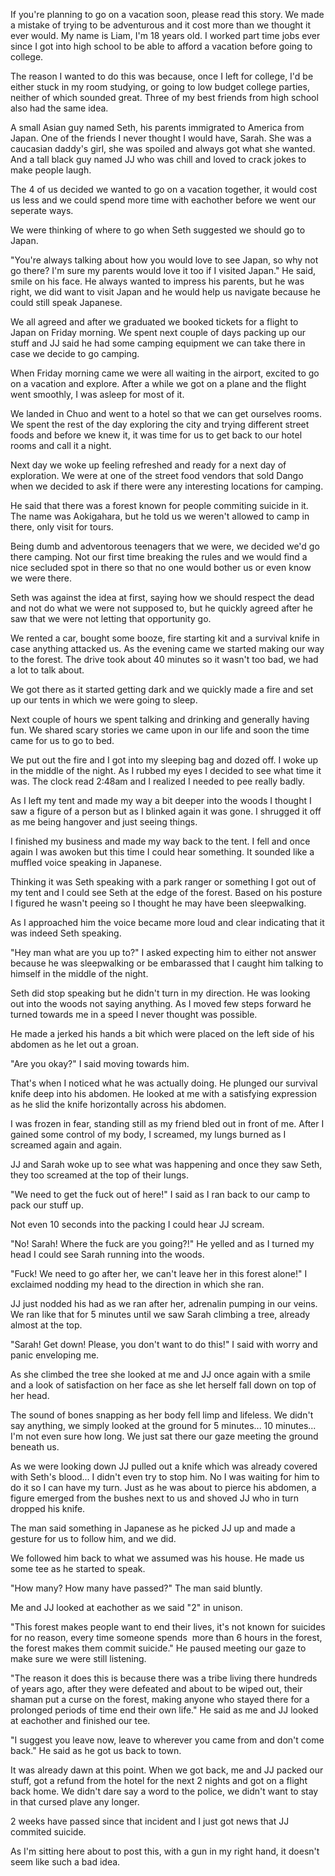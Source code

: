If you're planning to go on a vacation soon, please read this story. We made a mistake of trying to be adventurous and it cost more than we thought it ever would. My name is Liam, I'm 18 years old. I worked part time jobs ever since I got into high school to be able to afford a vacation before going to college. 

The reason I wanted to do this was because, once I left for college, I'd be either stuck in my room studying, or going to low budget college parties, neither of which sounded great. Three of my best friends from high school also had the same idea. 

A small Asian guy named Seth, his parents immigrated to America from Japan.
One of the friends I never thought I would have, Sarah. She was a caucasian daddy's girl, she was spoiled and always got what she wanted.
And a tall black guy named JJ who was chill and loved to crack jokes to make people laugh. 

The 4 of us decided we wanted to go on a vacation together, it would cost us less and we could spend more time with eachother before we went our seperate ways. 

We were thinking of where to go when Seth suggested we should go to Japan. 

"You're always talking about how you would love to see Japan, so why not go there? I'm sure my parents would love it too if I visited Japan." He said, smile on his face. He always wanted to impress his parents, but he was right, we did want to visit Japan and he would help us navigate because he could still speak Japanese. 

We all agreed and after we graduated we booked tickets for a flight to Japan on Friday morning. We spent next couple of days packing up our stuff and JJ said he had some camping equipment we can take there in case we decide to go camping. 

When Friday morning came we were all waiting in the airport, excited to go on a vacation and explore. After a while we got on a plane and the flight went smoothly, I was asleep for most of it. 

We landed in Chuo and went to a hotel so that we can get ourselves rooms. We spent the rest of the day exploring the city and trying different street foods and before we knew it, it was time for us to get back to our hotel rooms and call it a night. 

Next day we woke up feeling refreshed and ready for a next day of exploration. We were at one of the street food vendors that sold Dango when we decided to ask if there were any interesting locations for camping. 

He said that there was a forest known for people commiting suicide in it. The name was Aokigahara, but he told us we weren't allowed to camp in there, only visit for tours. 

Being dumb and adventorous teenagers that we were, we decided we'd go there camping. Not our first time breaking the rules and we would find a nice secluded spot in there so that no one would bother us or even know we were there. 

Seth was against the idea at first, saying how we should respect the dead and not do what we were not supposed to, but he quickly agreed after he saw that we were not letting that opportunity go. 

We rented a car, bought some booze, fire starting kit and a survival knife in case anything attacked us. As the evening came we started making our way to the forest. The drive took about 40 minutes so it wasn't too bad, we had a lot to talk about. 

We got there as it started getting dark and we quickly made a fire and set up our tents in which we were going to sleep. 

Next couple of hours we spent talking and drinking and generally having fun. We shared scary stories we came upon in our life and soon the time came for us to go to bed. 

We put out the fire and I got into my sleeping bag and dozed off. I woke up in the middle of the night. As I rubbed my eyes I decided to see what time it was. The clock read 2:48am and I realized I needed to pee really badly. 

As I left my tent and made my way a bit deeper into the woods I thought I saw a figure of a person but as I blinked again it was gone. I shrugged it off as me being hangover and just seeing things. 

I finished my business and made my way back to the tent. I fell and once again I was awoken but this time I could hear something. It sounded like a muffled voice speaking in Japanese. 

Thinking it was Seth speaking with a park ranger or something I got out of my tent and I could see Seth at the edge of the forest. Based on his posture I figured he wasn't peeing so I thought he may have been sleepwalking. 

As I approached him the voice became more loud and clear indicating that it was indeed Seth speaking. 

"Hey man what are you up to?" I asked expecting him to either not answer because he was sleepwalking or be embarassed that I caught him talking to himself in the middle of the night. 

Seth did stop speaking but he didn't turn in my direction. He was looking out into the woods not saying anything. As I moved few steps forward he turned towards me in a speed I never thought was possible. 

He made a jerked his hands a bit which were placed on the left side of his abdomen as he let out a groan. 

"Are you okay?" I said moving towards him. 

That's when I noticed what he was actually doing. He plunged our survival knife deep into his abdomen. He looked at me with a satisfying expression as he slid the knife horizontally across his abdomen. 

I was frozen in fear, standing still as my friend bled out in front of me. After I gained some control of my body, I screamed, my lungs burned as I screamed again and again. 

JJ and Sarah woke up to see what was happening and once they saw Seth, they too screamed at the top of their lungs. 

"We need to get the fuck out of here!" I said as I ran back to our camp to pack our stuff up. 

Not even 10 seconds into the packing I could hear JJ scream. 

"No! Sarah! Where the fuck are you going?!" He yelled and as I turned my head I could see Sarah running into the woods. 

"Fuck! We need to go after her, we can't leave her in this forest alone!" I exclaimed nodding my head to the direction in which she ran. 

JJ just nodded his had as we ran after her, adrenalin pumping in our veins. We ran like that for 5 minutes until we saw Sarah climbing a tree, already almost at the top. 

"Sarah! Get down! Please, you don't want to do this!" I said with worry and panic enveloping me. 

As she climbed the tree she looked at me and JJ once again with a smile and a look of satisfaction on her face as she let herself fall down on top of her head. 

The sound of bones snapping as her body fell limp and lifeless. We didn't say anything, we simply looked at the ground for 5 minutes... 10 minutes... I'm not even sure how long. We just sat there our gaze meeting the ground beneath us. 

As we were looking down JJ pulled out a knife which was already covered with Seth's blood... I didn't even try to stop him. No I was waiting for him to do it so I can have my turn. Just as he was about to pierce his abdomen, a figure emerged from the bushes next to us and shoved JJ who in turn dropped his knife. 

The man said something in Japanese as he picked JJ up and made a gesture for us to follow him, and we did. 

We followed him back to what we assumed was his house. He made us some tee as he started to speak. 

"How many? How many have passed?" The man said bluntly. 

Me and JJ looked at eachother as we said "2" in unison. 

"This forest makes people want to end their lives, it's not known for suicides for no reason, every time someone spends  more than 6 hours in the forest, the forest makes them commit suicide." He paused meeting our gaze to make sure we were still listening. 

"The reason it does this is because there was a tribe living there hundreds of years ago, after they were defeated and about to be wiped out, their shaman put a curse on the forest, making anyone who stayed there for a prolonged periods of time end their own life." He said as me and JJ looked at eachother and finished our tee. 

"I suggest you leave now, leave to wherever you came from and don't come back." He said as he got us back to town. 

It was already dawn at this point. When we got back, me and JJ packed our stuff, got a refund from the hotel for the next 2 nights and got on a flight back home. We didn't dare say a word to the police, we didn't want to stay in that cursed plave any longer. 

2 weeks have passed since that incident and I just got news that JJ commited suicide. 

As I'm sitting here about to post this, with a gun in my right hand, it doesn't seem like such a bad idea.